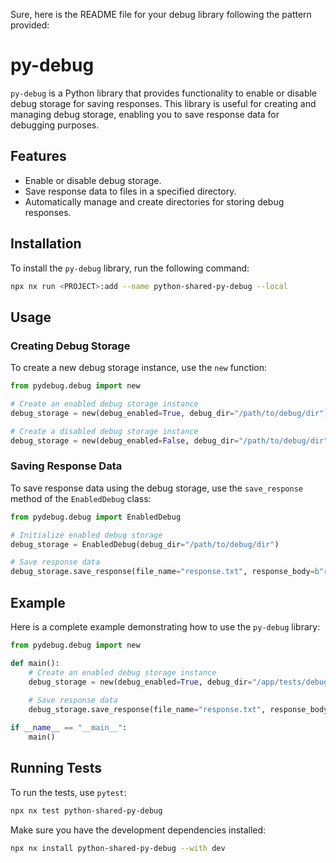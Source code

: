 Sure, here is the README file for your debug library following the pattern provided:

# py-debug

`py-debug` is a Python library that provides functionality to enable or disable debug storage for saving responses. This library is useful for creating and managing debug storage, enabling you to save response data for debugging purposes.

## Features

- Enable or disable debug storage.
- Save response data to files in a specified directory.
- Automatically manage and create directories for storing debug responses.

## Installation

To install the `py-debug` library, run the following command:

```sh
npx nx run <PROJECT>:add --name python-shared-py-debug --local
```

## Usage

### Creating Debug Storage

To create a new debug storage instance, use the `new` function:

```python
from pydebug.debug import new

# Create an enabled debug storage instance
debug_storage = new(debug_enabled=True, debug_dir="/path/to/debug/dir")

# Create a disabled debug storage instance
debug_storage = new(debug_enabled=False, debug_dir="/path/to/debug/dir")
```

### Saving Response Data

To save response data using the debug storage, use the `save_response` method of the `EnabledDebug` class:

```python
from pydebug.debug import EnabledDebug

# Initialize enabled debug storage
debug_storage = EnabledDebug(debug_dir="/path/to/debug/dir")

# Save response data
debug_storage.save_response(file_name="response.txt", response_body=b"response content")
```

## Example

Here is a complete example demonstrating how to use the `py-debug` library:

```python
from pydebug.debug import new

def main():
    # Create an enabled debug storage instance
    debug_storage = new(debug_enabled=True, debug_dir="/app/tests/debug/storage")
    
    # Save response data
    debug_storage.save_response(file_name="response.txt", response_body=b"response content")

if __name__ == "__main__":
    main()
```

## Running Tests

To run the tests, use `pytest`:

```sh
npx nx test python-shared-py-debug
```

Make sure you have the development dependencies installed:

```sh
npx nx install python-shared-py-debug --with dev
```
